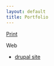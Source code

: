 ```yaml
---
layout: default
title: Portfolio	
---
```


<a href="http://coroflot.com/rjarmand" target="_blank">Print</a>
<br>

Web
<ul>
<li><span><a href="http://mydrupal.site90.net/drupal-7.31/" target="_blank">drupal site</a></span></li>
</ul>
